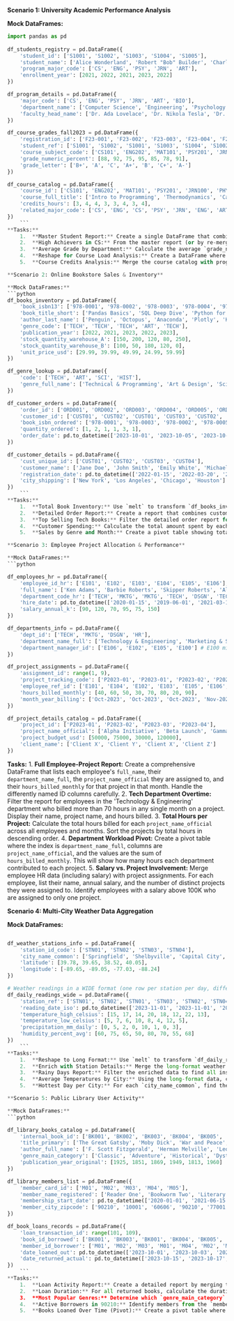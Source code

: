 **Scenario 1: University Academic Performance Analysis**

**Mock DataFrames:**
```python
import pandas as pd
    
df_students_registry = pd.DataFrame({
	'student_id': ['S1001', 'S1002', 'S1003', 'S1004', 'S1005'],
	'student_name': ['Alice Wonderland', 'Robert "Bob" Builder', 'Charles Xavier', 'Diana Prince', 'Edward Scissorhands'],
	'program_major_code': ['CS', 'ENG', 'PSY', 'JRN', 'ART'],
	'enrollment_year': [2021, 2022, 2021, 2023, 2022]
})

df_program_details = pd.DataFrame({
	'major_code': ['CS', 'ENG', 'PSY', 'JRN', 'ART', 'BIO'],
	'department_name': ['Computer Science', 'Engineering', 'Psychology', 'Journalism', 'Fine Arts', 'Biology'],
	'faculty_head_name': ['Dr. Ada Lovelace', 'Dr. Nikola Tesla', 'Dr. Sigmund Freud', 'Dr. Lois Lane', 'Dr. Vincent Van Gogh', 'Dr. Charles Darwin']
})

df_course_grades_fall2023 = pd.DataFrame({
	'registration_id': ['F23-001', 'F23-002', 'F23-003', 'F23-004', 'F23-005', 'F23-006', 'F23-007'],
	'student_ref': ['S1001', 'S1002', 'S1001', 'S1003', 'S1004', 'S1002', 'S1005'],
	'course_subject_code': ['CS101', 'ENG202', 'MAT101', 'PSY201', 'JRN100', 'PHY101', 'ART101'],
	'grade_numeric_percent': [88, 92, 75, 95, 85, 78, 91],
	'grade_letter': ['B+', 'A', 'C', 'A+', 'B', 'C+', 'A-']
})

df_course_catalog = pd.DataFrame({
	'course_id': ['CS101', 'ENG202', 'MAT101', 'PSY201', 'JRN100', 'PHY101', 'ART101', 'BIO101'],
	'course_full_title': ['Intro to Programming', 'Thermodynamics', 'Calculus I', 'Social Psychology', 'Intro to Reporting', 'General Physics I', 'Drawing Fundamentals', 'Principles of Biology'],
	'credits_hours': [3, 4, 4, 3, 3, 4, 3, 4],
	'related_major_code': ['CS', 'ENG', 'CS', 'PSY', 'JRN', 'ENG', 'ART', 'BIO'] # Note: MAT101 related to CS, PHY101 to ENG for this example
})
    ```
**Tasks:**
    1.  **Master Student Report:** Create a single DataFrame that combines student registry information with their full department name (from `df_program_details`). Then, merge this with their Fall 2023 course grades and full course titles. The final report should show `student_name`, `department_name`, `enrollment_year`, `course_full_title`, and `grade_numeric_percent` for all recorded grades.
    2.  **High Achievers in CS:** From the master report (or by re-merging), filter to find all students majoring in 'Computer Science' who scored 90% or higher in any of their Fall 2023 courses. Display their `student_name`, `course_full_title`, and `grade_numeric_percent`.
    3.  **Average Grade by Department:** Calculate the average `grade_numeric_percent` for each `department_name` in Fall 2023. Sort the results to show the department with the highest average grade first.
    4.  **Reshape for Course Load Analysis:** Create a DataFrame where each row is a `student_name`, each column is a `course_full_title` taken in Fall 2023, and the values are their `grade_numeric_percent`. Use an appropriate reshaping method (`pivot_table`). Fill missing values (courses not taken by a student) with 0 or a suitable indicator.
    5.  **Course Credits Analysis:** Merge the course catalog with program details to see which departments offer which courses. Then, using the `df_course_grades_fall2023`, calculate the total credit hours taken by each student in Fall 2023. List the student names and their total credit hours, sorted by total credit hours in descending order.

**Scenario 2: Online Bookstore Sales & Inventory**

**Mock DataFrames:**
```python
df_books_inventory = pd.DataFrame({
	'book_isbn13': ['978-0001', '978-0002', '978-0003', '978-0004', '978-0005'],
	'book_title_short': ['Pandas Basics', 'SQL Deep Dive', 'Python for AI', 'Data Viz Handbook', 'Machine Learning Intro'],
	'author_last_name': ['Penguin', 'Octopus', 'Anaconda', 'Plotly', 'Keras'],
	'genre_code': ['TECH', 'TECH', 'TECH', 'ART', 'TECH'],
	'publication_year': [2022, 2021, 2023, 2022, 2023],
	'stock_quantity_warehouse_A': [150, 200, 120, 80, 250],
	'stock_quantity_warehouse_B': [100, 50, 180, 120, 0],
	'unit_price_usd': [29.99, 39.99, 49.99, 24.99, 59.99]
})

df_genre_lookup = pd.DataFrame({
	'code': ['TECH', 'ART', 'SCI', 'HIST'],
	'genre_full_name': ['Technical & Programming', 'Art & Design', 'Science & Nature', 'History & Biography']
})

df_customer_orders = pd.DataFrame({
	'order_id': ['ORD001', 'ORD002', 'ORD003', 'ORD004', 'ORD005', 'ORD006'],
	'customer_id': ['CUST01', 'CUST02', 'CUST01', 'CUST03', 'CUST02', 'CUST01'],
	'book_isbn_ordered': ['978-0001', '978-0003', '978-0002', '978-0005', '978-0001', '978-0003'],
	'quantity_ordered': [1, 2, 1, 1, 3, 1],
	'order_date': pd.to_datetime(['2023-10-01', '2023-10-05', '2023-10-10', '2023-10-12', '2023-10-15', '2023-10-20'])
})

df_customer_details = pd.DataFrame({
	'cust_unique_id': ['CUST01', 'CUST02', 'CUST03', 'CUST04'],
	'customer_name': ['Jane Doe', 'John Smith', 'Emily White', 'Michael Brown'],
	'registration_date': pd.to_datetime(['2022-01-15', '2022-03-20', '2023-02-10', '2023-05-01']),
	'city_shipping': ['New York', 'Los Angeles', 'Chicago', 'Houston']
})
    ```
**Tasks:**
    1.  **Total Book Inventory:** Use `melt` to transform `df_books_inventory` so that warehouse stock quantities are in a long format (columns: `book_isbn13`, `warehouse_id`, `stock_quantity`). Then, calculate the total stock quantity for each book across all warehouses.
    2.  **Detailed Order Report:** Create a report that combines customer orders with book details (title, price, full genre name) and customer details (name, city). Calculate the total price for each item in an order (quantity * unit price).
    3.  **Top Selling Tech Books:** Filter the detailed order report for books in the 'Technical & Programming' genre. Then, find the top 3 best-selling tech books by total quantity ordered. Display the book title and total quantity.
    4.  **Customer Spending:** Calculate the total amount spent by each customer. List customer names and their total spending, sorted from highest to lowest.
    5.  **Sales by Genre and Month:** Create a pivot table showing total revenue (sum of item total prices) for each `genre_full_name` and for each month of ordering. Extract the month from `order_date` for this.

**Scenario 3: Employee Project Allocation & Performance**

**Mock DataFrames:**
```python

df_employees_hr = pd.DataFrame({
	'employee_id_hr': ['E101', 'E102', 'E103', 'E104', 'E105', 'E106'],
	'full_name': ['Ken Adams', 'Barbie Roberts', 'Skipper Roberts', 'Allan Sherwood', 'Midge Hadley', 'Ryan Gosling'],
	'department_code_hr': ['TECH', 'MKTG', 'MKTG', 'TECH', 'DSGN', 'TECH'],
	'hire_date': pd.to_datetime(['2020-01-15', '2019-06-01', '2021-03-10', '2020-01-20', '2022-07-01', '2023-01-01']),
	'salary_annual_k': [90, 120, 70, 95, 75, 150]
})

df_departments_info = pd.DataFrame({
	'dept_id': ['TECH', 'MKTG', 'DSGN', 'HR'],
	'department_name_full': ['Technology & Engineering', 'Marketing & Sales', 'Creative Design', 'Human Resources'],
	'department_manager_id': ['E106', 'E102', 'E105', 'E100'] # E100 might not be in df_employees_hr
})

df_project_assignments = pd.DataFrame({
	'assignment_id': range(1, 9),
	'project_tracking_code': ['P2023-01', 'P2023-01', 'P2023-02', 'P2023-03', 'P2023-02', 'P2023-01', 'P2023-03', 'P2023-04'],
	'employee_ref_id': ['E101', 'E104', 'E102', 'E103', 'E105', 'E106', 'E101', 'E106'],
	'hours_billed_monthly': [40, 60, 50, 30, 70, 80, 20, 90],
	'month_year_billing': ['Oct-2023', 'Oct-2023', 'Oct-2023', 'Nov-2023', 'Nov-2023', 'Nov-2023', 'Dec-2023', 'Dec-2023']
})

df_project_details_catalog = pd.DataFrame({
	'project_id': ['P2023-01', 'P2023-02', 'P2023-03', 'P2023-04'],
	'project_name_official': ['Alpha Initiative', 'Beta Launch', 'Gamma Prototype', 'Delta Platform'],
	'project_budget_usd': [50000, 75000, 30000, 120000],
	'client_name': ['Client X', 'Client Y', 'Client X', 'Client Z']
})
```
**Tasks:**
    1.  **Full Employee-Project Report:** Create a comprehensive DataFrame that lists each employee's `full_name`, their `department_name_full`, the `project_name_official` they are assigned to, and their `hours_billed_monthly` for that project in that month. Handle the differently named ID columns carefully.
    2.  **Tech Department Overtime:** Filter the report for employees in the 'Technology & Engineering' department who billed more than 70 hours in any single month on a project. Display their name, project name, and hours billed.
    3.  **Total Hours per Project:** Calculate the total hours billed for each `project_name_official` across all employees and months. Sort the projects by total hours in descending order.
    4.  **Department Workload Pivot:** Create a pivot table where the index is `department_name_full`, columns are `project_name_official`, and the values are the sum of `hours_billed_monthly`. This will show how many hours each department contributed to each project.
    5.  **Salary vs. Project Involvement:** Merge employee HR data (including salary) with project assignments. For each employee, list their name, annual salary, and the number of distinct projects they were assigned to. Identify employees with a salary above 100K who are assigned to only one project. 

**Scenario 4: Multi-City Weather Data Aggregation**

**Mock DataFrames:**
```python

df_weather_stations_info = pd.DataFrame({
	'station_id_code': ['STN01', 'STN02', 'STN03', 'STN04'],
	'city_name_common': ['Springfield', 'Shelbyville', 'Capital City', 'Ogdenville'],
	'latitude': [39.78, 39.65, 38.52, 40.05],
	'longitude': [-89.65, -89.05, -77.03, -88.24]
})

# Weather readings in a WIDE format (one row per station per day, different metrics in columns)
df_daily_readings_wide = pd.DataFrame({
	'station_ref': ['STN01', 'STN02', 'STN01', 'STN03', 'STN02', 'STN04', 'STN03', 'STN01'],
	'reading_date_iso': pd.to_datetime(['2023-11-01', '2023-11-01', '2023-11-02', '2023-11-02', '2023-11-03', '2023-11-03', '2023-11-04', '2023-11-04']),
	'temperature_high_celsius': [15, 17, 14, 20, 18, 12, 22, 13],
	'temperature_low_celsius': [5, 7, 6, 10, 8, 4, 12, 5],
	'precipitation_mm_daily': [0, 5, 2, 0, 10, 1, 0, 3],
	'humidity_percent_avg': [60, 75, 65, 50, 80, 70, 55, 68]
})
    ```
**Tasks:**
    1.  **Reshape to Long Format:** Use `melt` to transform `df_daily_readings_wide` into a long format. The identifier variables should be `station_ref` and `reading_date_iso`. The variable name column should capture the metric type (e.g., 'temperature_high_celsius'), and the value column should hold the reading.
    2.  **Enrich with Station Details:** Merge the long-format weather readings with `df_weather_stations_info` to include `city_name_common`, `latitude`, and `longitude` for each reading.
    3.  **Rainy Days Report:** Filter the enriched data to find all instances where `precipitation_mm_daily` was greater than 0. Display the `city_name_common`, `reading_date_iso`, and the amount of precipitation.
    4.  **Average Temperatures by City:** Using the long-format data, calculate the average value for `temperature_high_celsius` and `temperature_low_celsius` for each `city_name_common`. (Hint: you might need to filter for these specific metrics before or after pivoting/grouping).
    5.  **Hottest Day per City:** For each `city_name_common`, find the date with the highest `temperature_high_celsius`. Display the city, date, and the high temperature. Sort by city name.

**Scenario 5: Public Library User Activity**

**Mock DataFrames:**
```python

df_library_books_catalog = pd.DataFrame({
	'internal_book_id': ['BK001', 'BK002', 'BK003', 'BK004', 'BK005', 'BK006'],
	'title_primary': ['The Great Gatsby', 'Moby Dick', 'War and Peace', '1984', 'Pride and Prejudice', 'To Kill a Mockingbird'],
	'author_full_name': ['F. Scott Fitzgerald', 'Herman Melville', 'Leo Tolstoy', 'George Orwell', 'Jane Austen', 'Harper Lee'],
	'genre_main_category': ['Classic', 'Adventure', 'Historical', 'Dystopian', 'Romance', 'Classic'],
	'publication_year_original': [1925, 1851, 1869, 1949, 1813, 1960]
})

df_library_members_list = pd.DataFrame({
	'member_card_id': ['M01', 'M02', 'M03', 'M04', 'M05'],
	'member_name_registered': ['Reader One', 'Bookworm Two', 'Literary Three', 'Page Turner Four', 'Story Lover Five'],
	'membership_start_date': pd.to_datetime(['2020-01-01', '2021-06-15', '2019-11-30', '2022-03-10', '2020-08-01']),
	'member_city_zipcode': ['90210', '10001', '60606', '90210', '77001']
})

df_book_loans_records = pd.DataFrame({
	'loan_transaction_id': range(101, 109),
	'book_id_borrowed': ['BK001', 'BK003', 'BK001', 'BK004', 'BK005', 'BK002', 'BK001', 'BK006'],
	'member_id_borrower': ['M01', 'M02', 'M03', 'M01', 'M04', 'M02', 'M05', 'M03'],
	'date_loaned_out': pd.to_datetime(['2023-10-01', '2023-10-03', '2023-10-05', '2023-10-10', '2023-10-12', '2023-10-15', '2023-10-18', '2023-10-20']),
	'date_returned_actual': pd.to_datetime(['2023-10-15', '2023-10-17', '2023-10-19', '2023-10-24', '2023-10-26', '2023-10-30', None, None]) # Some books not yet returned
})
    ```
**Tasks:**
    1.  **Loan Activity Report:** Create a detailed report by merging the three DataFrames. The report should include `member_name_registered`, `title_primary` of the book, `author_full_name`, `date_loaned_out`, and `date_returned_actual`.
    2.  **Loan Duration:** For all returned books, calculate the duration of each loan in days. Add this as a new column `loan_duration_days` to the loan activity report. Filter out books that haven't been returned yet for this calculation.
    3.  **Most Popular Genres:** Determine which `genre_main_category` is borrowed the most. List genres by the total number of times books from that genre have been loaned out, in descending order.
    4.  **Active Borrowers in 90210:** Identify members from the `member_city_zipcode` '90210' who have borrowed at least one book. Display their names and the titles of the books they borrowed.
    5.  **Books Loaned Over Time (Pivot):** Create a pivot table where the index is `member_name_registered`, columns are the `publication_year_original` of the books they borrowed, and the values are the count of books loaned. This will show if members prefer older or newer books.
